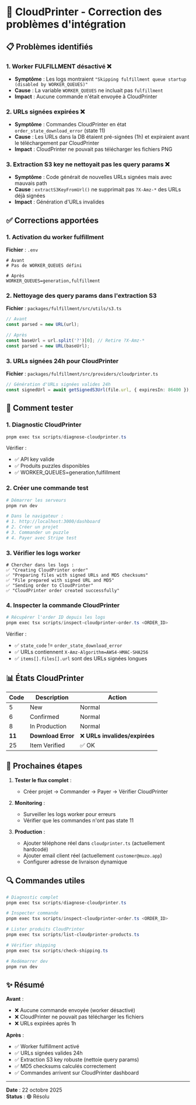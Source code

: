 # 🔧 CloudPrinter - Correction des problèmes d'intégration

## 📋 Problèmes identifiés

### 1. **Worker FULFILLMENT désactivé** ❌
- **Symptôme** : Les logs montraient `"Skipping fulfillment queue startup (disabled by WORKER_QUEUES)"`
- **Cause** : La variable `WORKER_QUEUES` ne incluait pas `fulfillment`
- **Impact** : Aucune commande n'était envoyée à CloudPrinter

### 2. **URLs signées expirées** ❌
- **Symptôme** : Commandes CloudPrinter en état `order_state_download_error` (state 11)
- **Cause** : Les URLs dans la DB étaient pré-signées (1h) et expiraient avant le téléchargement par CloudPrinter
- **Impact** : CloudPrinter ne pouvait pas télécharger les fichiers PNG

### 3. **Extraction S3 key ne nettoyait pas les query params** ❌
- **Symptôme** : Code générait de nouvelles URLs signées mais avec mauvais path
- **Cause** : `extractS3KeyFromUrl()` ne supprimait pas `?X-Amz-*` des URLs déjà signées
- **Impact** : Génération d'URLs invalides

## ✅ Corrections apportées

### 1. Activation du worker fulfillment
**Fichier** : `.env`
```env
# Avant
# Pas de WORKER_QUEUES défini

# Après
WORKER_QUEUES=generation,fulfillment
```

### 2. Nettoyage des query params dans l'extraction S3
**Fichier** : `packages/fulfillment/src/utils/s3.ts`
```typescript
// Avant
const parsed = new URL(url);

// Après  
const baseUrl = url.split('?')[0]; // Retire ?X-Amz-*
const parsed = new URL(baseUrl);
```

### 3. URLs signées 24h pour CloudPrinter
**Fichier** : `packages/fulfillment/src/providers/cloudprinter.ts`
```typescript
// Génération d'URLs signées valides 24h
const signedUrl = await getSignedS3Url(file.url, { expiresIn: 86400 });
```

## 🧪 Comment tester

### 1. Diagnostic CloudPrinter
```powershell
pnpm exec tsx scripts/diagnose-cloudprinter.ts
```

Vérifier :
- ✅ API key valide
- ✅ Produits puzzles disponibles
- ✅ WORKER_QUEUES=generation,fulfillment

### 2. Créer une commande test
```powershell
# Démarrer les serveurs
pnpm run dev

# Dans le navigateur :
# 1. http://localhost:3000/dashboard
# 2. Créer un projet
# 3. Commander un puzzle
# 4. Payer avec Stripe test
```

### 3. Vérifier les logs worker
```
# Chercher dans les logs :
✅ "Creating CloudPrinter order"
✅ "Preparing files with signed URLs and MD5 checksums" 
✅ "File prepared with signed URL and MD5"
✅ "Sending order to CloudPrinter"
✅ "CloudPrinter order created successfully"
```

### 4. Inspecter la commande CloudPrinter
```powershell
# Récupérer l'order ID depuis les logs
pnpm exec tsx scripts/inspect-cloudprinter-order.ts <ORDER_ID>
```

Vérifier :
- ✅ `state_code` != `order_state_download_error`
- ✅ URLs contiennent `X-Amz-Algorithm=AWS4-HMAC-SHA256`
- ✅ `items[].files[].url` sont des URLs signées longues

## 📊 États CloudPrinter

| Code | Description | Action |
|------|-------------|--------|
| 5 | New | Normal |
| 6 | Confirmed | Normal |
| 8 | In Production | Normal |
| **11** | **Download Error** | ❌ **URLs invalides/expirées** |
| 25 | Item Verified | ✅ OK |

## 🚀 Prochaines étapes

1. **Tester le flux complet** :
   - Créer projet → Commander → Payer → Vérifier CloudPrinter

2. **Monitoring** :
   - Surveiller les logs worker pour erreurs
   - Vérifier que les commandes n'ont pas state 11

3. **Production** :
   - Ajouter téléphone réel dans `cloudprinter.ts` (actuellement hardcodé)
   - Ajouter email client réel (actuellement `customer@muzo.app`)
   - Configurer adresse de livraison dynamique

## 🔍 Commandes utiles

```powershell
# Diagnostic complet
pnpm exec tsx scripts/diagnose-cloudprinter.ts

# Inspecter commande
pnpm exec tsx scripts/inspect-cloudprinter-order.ts <ORDER_ID>

# Lister produits CloudPrinter
pnpm exec tsx scripts/list-cloudprinter-products.ts

# Vérifier shipping
pnpm exec tsx scripts/check-shipping.ts

# Redémarrer dev
pnpm run dev
```

## ✨ Résumé

**Avant** :
- ❌ Aucune commande envoyée (worker désactivé)
- ❌ CloudPrinter ne pouvait pas télécharger les fichiers
- ❌ URLs expirées après 1h

**Après** :
- ✅ Worker fulfillment activé
- ✅ URLs signées valides 24h
- ✅ Extraction S3 key robuste (nettoie query params)
- ✅ MD5 checksums calculés correctement
- ✅ Commandes arrivent sur CloudPrinter dashboard

---

**Date** : 22 octobre 2025  
**Status** : 🟢 Résolu
